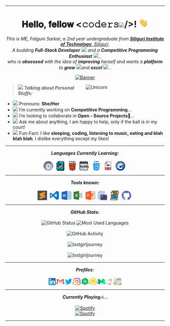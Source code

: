 <hr>

<h1 align="center">𝐇𝐞𝐥𝐥𝐨, 𝐟𝐞𝐥𝐥𝐨𝐰 <𝚌𝚘𝚍𝚎𝚛𝚜<img src="https://github.com/TheDudeThatCode/TheDudeThatCode/blob/master/Assets/Earth.gif" width="24px">/>! <img src="https://raw.githubusercontent.com/ABSphreak/ABSphreak/master/gifs/Hi.gif" width="30px">
</h1>

<p align="center">
  <em>
    This is ME, Falguni Sarkar, a 2nd year undergraduate from <a href="http://sittechno.org/"> <b>Siliguri Institute of Technology</b>, Siliguri</a>. <br>
    A budding <b>Full-Stack Developer</b> <img src="https://github.com/TheDudeThatCode/TheDudeThatCode/blob/master/Assets/Developer.gif" width="30px"> and a <b>Competitive Programming Enthusiast</b>&nbsp;<img src="https://github.com/TheDudeThatCode/TheDudeThatCode/blob/master/Assets/Designer.gif" width="36px">&nbsp,<br>who is <b>obsessed</b>
    with the idea of <b>improving</b> herself and wants a <b>platform</b> to 
    <b>grow</b> <img src="https://github.com/TheDudeThatCode/TheDudeThatCode/blob/master/Assets/Rocket.gif" width="18px">and 
    <b>excel</b> <img src="https://github.com/TheDudeThatCode/TheDudeThatCode/blob/master/Assets/Medal.gif" width="20px">&nbsp.
  </em> 
  
  <br>

<p align="center">
  <a href="https://www.buymeacoffee.com/lostgirljourney">
  <img src="https://user-images.githubusercontent.com/56036475/111084376-14e2c200-8538-11eb-971e-d34f6ddc8378.png" alt = "Banner" height="250px" width="500px"/>
  </a>
</p>

<!-- <p align="center">
    <img src="https://media.giphy.com/media/VgCDAzcKvsR6OM0uWg/giphy.gif" width="50" /> <b><i>Learning while HOPING & HUSTLING!!!</i></b> <img src="https://media.giphy.com/media/7j2hfyeVcDtf2/giphy.gif" width="50" />
  </p>
</p> -->

<img align="right" width=250px alt="Unicorn" src="https://media.giphy.com/media/3ohs4BSacFKI7A717y/giphy.gif" />

> <img src="https://media.giphy.com/media/ObNTw8Uzwy6KQ/giphy.gif" width="30px">&nbsp;***Talking about Personal Stuffs:***

- <img src="https://media.giphy.com/media/j1sGG7gbue5o2gS31X/giphy.gif" width="30px">&nbsp;Pronouns: **She/Her**
- <img src="https://media.giphy.com/media/7TcdtHOCxo3meUvPgj/giphy.gif" width="30px">&nbsp;I’m currently working on **Competitive Programming**...
- <img src="https://media.giphy.com/media/mG7xN3NU7WeUUGiKjM/giphy.gif" width="30px">&nbsp;I’m looking to collaborate in **Open - Source Projects**🤝...
- <img src="https://media.giphy.com/media/lleGybkEAdmbVE8cKt/giphy.gif" width="30px">&nbsp;Ask me about anything, I am happy to help, only if the ball is in my court!
- <img src="https://media.giphy.com/media/1Bek3O06EXr6YaBcLy/giphy.gif" width="30px">&nbsp;Fun-Fact: I like **sleeping, coding, listening to music, eating and blah blah blah**. I dislike everything except my likes!

<hr>

<p align="center">
<i><b>Languages Currently Learning:</b></i> 
  <br><br>
  <img align="center" src="languages/c.svg" width="30px" />&nbsp;
  <img align="center" src="languages/python.svg" width="30px" />&nbsp;
  <img align="center" src="languages/html-5.svg" width="30px" />&nbsp;
  <img align="center" src="languages/mysql.svg" width="30px" />&nbsp;
  <img align="center" src="languages/css.svg" width="30px" />&nbsp;
  <img align="center" src="languages/javascript.svg" width="30px" />&nbsp;
  <img align="center" src="languages/cpp.svg" width="30px" />&nbsp;
</p>

<hr>

<p align="center">
<i><b>Tools known:</b></i> 
  <br><br>
  <img align="center" src="tools/sublime.svg" width="30px" />&nbsp;
  <img align="center" src="tools/vs-code.png" width="30px" />&nbsp;
  <img align="center" src="tools/word.svg" width="30px" />&nbsp;
  <img align="center" src="tools/excel.svg" width="30px" />&nbsp;
  <img align="center" src="tools/powerpoint.svg" width="30px" />&nbsp;
  <img align="center" src="tools/cmd.svg" width="30px" />&nbsp;
  <img align="center" src="tools/git.svg" width="30px" />&nbsp;
  <img align="center" src="tools/github.svg" width="30px" />&nbsp;
</p>

<hr>

<p align = "center">
  <i><b>GitHub Stats:</b></i><br><br>
  <img src = "https://github-readme-stats.lostgirljourney.vercel.app/api?username=lostgirljourney&theme=midnight-purple&show_icons=true&count_private=true" alt="GitHub Status" />
  <img src = "https://github-readme-stats.lostgirljourney.vercel.app/api/top-langs/?username=lostgirljourney&layout=compact&theme=midnight-purple" alt="Most Used Languages" />
  <br><br>
  <img src = "https://lostgirljourney-on-github.herokuapp.com/graph?username=lostgirljourney&theme=dracula&bg_color=000000" alt="GitHub Activity" />
  <br><br>
  <img src = "https://github-profile-trophy.vercel.app/?username=lostgirljourney&theme=juicyfresh&margin-w=5&no-frame=true" alt="lostgirljourney" />
  <br><br>
  <img src = "https://komarev.com/ghpvc/?username=lostgirljourney" alt="lostgirljourney" />
</p>

<hr>

<p align = "center">
  <i><b>Profiles:</b></i><br><br>
  <a href="https://www.linkedin.com/in/falgunisarkar">
  <img align="center" alt="Falguni @LinkedIN" width="22px" src="handles/linkedin.svg" />
</a>
  <a href="mailto:falgunisarkar526@gmail.com">
  <img align="center" alt="Falguni @Mail" width="22px" src="handles/gmail.svg" />
</a>
<a href="https://twitter.com/melophilecoder">
  <img align="center" alt="Falguni @Twitter" width="22px" src="handles/twitter.svg" />
</a>
<a href="https://www.instagram.com/melophilecoder">
  <img align="center" alt="Falguni @Instagram" width="22px" src="handles/instagram.svg" />
</a>
<a href="https://www.hackerrank.com/lostgirljourney">
  <img align="center" alt="Falguni @Hackerrank" width="22px" src="handles/hackerrank.svg" />
</a>
<a href="https://google.qwiklabs.com/public_profiles/25c28abe-885e-4ec6-b75f-73f1d429ec08">
  <img align="center" alt="Falguni @Qwiklabs" width="22px" src="handles/qwiklabs.png" />
</a>
<a href="https://falgunisarkar.medium.com/">
  <img align="center" alt="Falguni @Qwiklabs" width="22px" src="handles/medium.svg" />
</a>
<a href="https://www.codechef.com/users/falgunisarkar">
  <img align="center" alt="Falguni @CodeChef" width="22px" src="handles/codechef.jpeg" />
</a>
<a href="https://dev.to/lostgirljourney">
  <img align="center" src="handles/dev.png" alt="Falguni @DEV Profile" width="22px">
</a>

</p>

<hr>

<!-- <details align="center">
<summary>
  <i><b>Projects I am currently working on:</b></i><br><br>
</summary>
<br />
<br />
</details> 
<hr> -->

<p align="center"> 
  <i><b>Currently Playing🎶...</b></i>
  <br><br>
  <a href="https://open.spotify.com/user/31glrpxgbfoi6qprbrezs4cwwaiu"/>
    <img src="https://novatorem-lostgirljourney.vercel.app/api/spotify" alt="Spotify"/>
  </a>
  <br>
  <a href="https://open.spotify.com/user/31glrpxgbfoi6qprbrezs4cwwaiu"/>
    <img src="https://spotify-recently-played-readme.vercel.app/api?user=31glrpxgbfoi6qprbrezs4cwwaiu&count=1" alt="Spotify"/>
  </a>
</p>

<hr>
<!-- can't stop myself from editing🤷... -->
